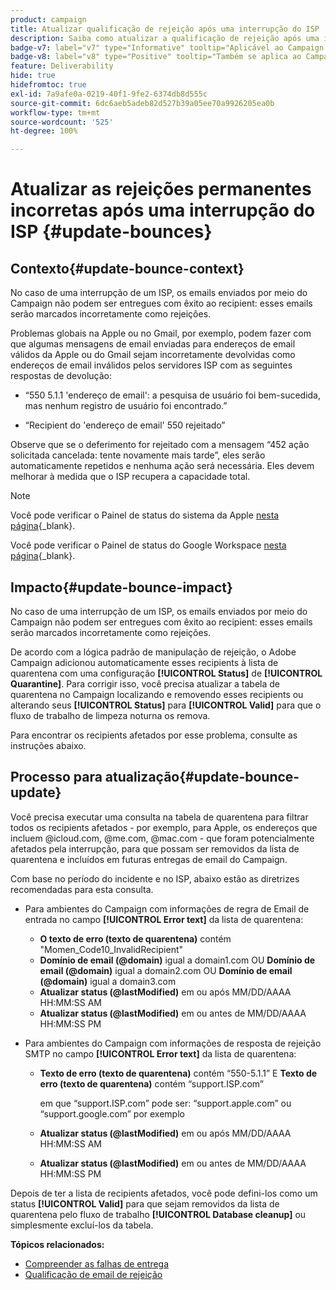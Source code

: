 ```yaml
---
product: campaign
title: Atualizar qualificação de rejeição após uma interrupção do ISP
description: Saiba como atualizar a qualificação de rejeição após uma interrupção do ISP
badge-v7: label="v7" type="Informative" tooltip="Aplicável ao Campaign Classic v7"
badge-v8: label="v8" type="Positive" tooltip="Também se aplica ao Campaign v8"
feature: Deliverability
hide: true
hidefromtoc: true
exl-id: 7a9afe0a-0219-40f1-9fe2-6374db8d555c
source-git-commit: 6dc6aeb5adeb82d527b39a05ee70a9926205ea0b
workflow-type: tm+mt
source-wordcount: '525'
ht-degree: 100%

---
```


# Atualizar as rejeições permanentes incorretas após uma interrupção do ISP {#update-bounces}



## Contexto{#update-bounce-context}

No caso de uma interrupção de um ISP, os emails enviados por meio do Campaign não podem ser entregues com êxito ao recipient: esses emails serão marcados incorretamente como rejeições.

Problemas globais na Apple ou no Gmail, por exemplo, podem fazer com que algumas mensagens de email enviadas para endereços de email válidos da Apple ou do Gmail sejam incorretamente devolvidas como endereços de email inválidos pelos servidores ISP com as seguintes respostas de devolução:

* “550 5.1.1 &#39;endereço de email&#39;: a pesquisa de usuário foi bem-sucedida, mas nenhum registro de usuário foi encontrado.”

* “Recipient do &#39;endereço de email&#39; 550 rejeitado”

Observe que se o deferimento for rejeitado com a mensagem “452 ação solicitada cancelada: tente novamente mais tarde”, eles serão automaticamente repetidos e nenhuma ação será necessária. Eles devem melhorar à medida que o ISP recupera a capacidade total.

>[!NOTE]
>
>Você pode verificar o Painel de status do sistema da Apple [nesta página](https://www.apple.com/br/support/systemstatus/){_blank}.
>
>Você pode verificar o Painel de status do Google Workspace [nesta página](https://www.google.com/appsstatus#hl=en&amp;v=status){_blank}.
>

## Impacto{#update-bounce-impact}

No caso de uma interrupção de um ISP, os emails enviados por meio do Campaign não podem ser entregues com êxito ao recipient: esses emails serão marcados incorretamente como rejeições.

De acordo com a lógica padrão de manipulação de rejeição, o Adobe Campaign adicionou automaticamente esses recipients à lista de quarentena com uma configuração **[!UICONTROL Status]** de **[!UICONTROL Quarantine]**. Para corrigir isso, você precisa atualizar a tabela de quarentena no Campaign localizando e removendo esses recipients ou alterando seus **[!UICONTROL Status]** para **[!UICONTROL Valid]** para que o fluxo de trabalho de limpeza noturna os remova.

Para encontrar os recipients afetados por esse problema, consulte as instruções abaixo.

## Processo para atualização{#update-bounce-update}

Você precisa executar uma consulta na tabela de quarentena para filtrar todos os recipients afetados - por exemplo, para Apple, os endereços que incluem @icloud.com, @me.com, @mac.com - que foram potencialmente afetados pela interrupção, para que possam ser removidos da lista de quarentena e incluídos em futuras entregas de email do Campaign.

Com base no período do incidente e no ISP, abaixo estão as diretrizes recomendadas para esta consulta.

* Para ambientes do Campaign com informações de regra de Email de entrada no campo **[!UICONTROL Error text]** da lista de quarentena:

   * **O texto de erro (texto de quarentena)** contém &quot;Momen_Code10_InvalidRecipient&quot;
   * **Domínio de email (@domain)** igual a domain1.com OU **Domínio de email (@domain)** igual a domain2.com OU **Domínio de email (@domain)** igual a domain3.com
   * **Atualizar status (@lastModified)** em ou após MM/DD/AAAA HH:MM:SS AM
   * **Atualizar status (@lastModified)** em ou antes de MM/DD/AAAA HH:MM:SS PM

* Para ambientes do Campaign com informações de resposta de rejeição SMTP no campo **[!UICONTROL Error text]** da lista de quarentena:

   * **Texto de erro (texto de quarentena)** contém “550-5.1.1” E **Texto de erro (texto de quarentena)** contém “support.ISP.com”

     em que “support.ISP.com” pode ser: “support.apple.com” ou “support.google.com” por exemplo

   * **Atualizar status (@lastModified)** em ou após MM/DD/AAAA HH:MM:SS AM
   * **Atualizar status (@lastModified)** em ou antes de MM/DD/AAAA HH:MM:SS PM


Depois de ter a lista de recipients afetados, você pode defini-los como um status **[!UICONTROL Valid]** para que sejam removidos da lista de quarentena pelo fluxo de trabalho **[!UICONTROL Database cleanup]** ou simplesmente excluí-los da tabela.

**Tópicos relacionados:**
* [Compreender as falhas de entrega](understanding-delivery-failures.md)
* [Qualificação de email de rejeição](understanding-delivery-failures.md#bounce-mail-qualification)

